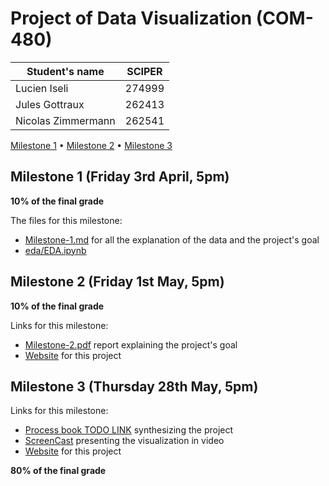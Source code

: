 # Project of Data Visualization (COM-480)

| Student's name | SCIPER |
| -------------- | ------ |
| Lucien Iseli   | 274999 |
| Jules Gottraux | 262413 |
| Nicolas Zimmermann | 262541 |

[Milestone 1](#milestone-1-friday-3rd-april-5pm) • [Milestone 2](#milestone-2-friday-1st-may-5pm) • [Milestone 3](#milestone-3-thursday-28th-may-5pm)

## Milestone 1 (Friday 3rd April, 5pm)

**10% of the final grade**

The files for this milestone:
- [Milestone-1.md](./Milestone-1.md) for all the explanation of the data and the project's goal
- [eda/EDA.ipynb](./eda/EDA.ipynb)


## Milestone 2 (Friday 1st May, 5pm)

**10% of the final grade**

Links for this milestone:
- [Milestone-2.pdf](./Milestone-2.pdf) report explaining the project's goal
- [Website](https://com-480-data-visualization.github.io/com-480-project-corona-cocos/) for this project


## Milestone 3 (Thursday 28th May, 5pm)

Links for this milestone:
- [Process book TODO LINK](./Milestone-2.pdf) synthesizing the project
- [ScreenCast](https://www.youtube.com/watch?v=beJLn3VxRfI) presenting the visualization in video
- [Website](https://com-480-data-visualization.github.io/com-480-project-corona-cocos/) for this project

**80% of the final grade**

